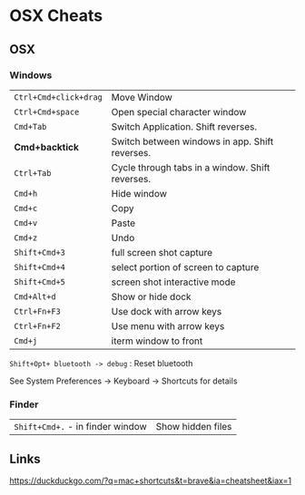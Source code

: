 # OSX Cheats

## OSX

### Windows

|                       |                                                 |
| --------------------- | ----------------------------------------------- |
| `Ctrl+Cmd+click+drag` | Move Window                                     |
| `Ctrl+Cmd+space`      | Open special character window                   |
| `Cmd+Tab`             | Switch Application. Shift reverses.             |
| **Cmd+backtick**      | Switch between windows in app. Shift reverses.  |
| `Ctrl+Tab`            | Cycle through tabs in a window. Shift reverses. |
| `Cmd+h`               | Hide window                                     |
| `Cmd+c`               | Copy                                            |
| `Cmd+v`               | Paste                                           |
| `Cmd+z`               | Undo                                            |
| `Shift+Cmd+3`         | full screen shot capture                        |
| `Shift+Cmd+4`         | select portion of screen to capture             |
| `Shift+Cmd+5`         | screen shot interactive mode                    |
| `Cmd+Alt+d`           | Show or hide dock                               |
| `Ctrl+Fn+F3`          | Use dock with arrow keys                        |
| `Ctrl+Fn+F2`          | Use menu with arrow keys                        |
| `Cmd+j`               | iterm window to front                           |

`Shift+Opt+ bluetooth -> debug`
: Reset bluetooth

See System Preferences -> Keyboard -> Shortcuts for details

### Finder

|                                  |                   |
| -------------------------------- | ----------------- |
| `Shift+Cmd+.` - in finder window | Show hidden files |

## Links

<https://duckduckgo.com/?q=mac+shortcuts&t=brave&ia=cheatsheet&iax=1>
